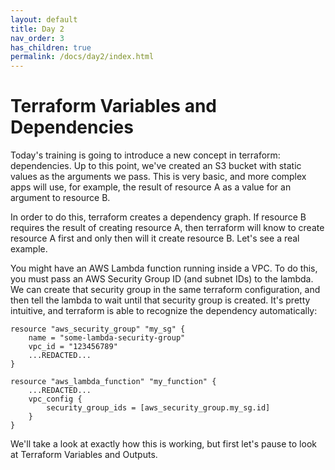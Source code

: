 ```yaml
---
layout: default
title: Day 2
nav_order: 3
has_children: true
permalink: /docs/day2/index.html
---
```


# Terraform Variables and Dependencies

Today's training is going to introduce a new concept in terraform: dependencies. Up to this point, we've created an S3 bucket with static values as the arguments we pass. This is very basic, and more complex apps will use, for example, the result of resource A as a value for an argument to resource B.

In order to do this, terraform creates a dependency graph. If resource B requires the result of creating resource A, then terraform will know to create resource A first and only then will it create resource B. Let's see a real example.

You might have an AWS Lambda function running inside a VPC. To do this, you must pass an AWS Security Group ID (and subnet IDs) to the lambda. We can create that security group in the same terraform configuration, and then tell the lambda to wait until that security group is created. It's pretty intuitive, and terraform is able to recognize the dependency automatically:

```
resource "aws_security_group" "my_sg" {
    name = "some-lambda-security-group"
    vpc_id = "123456789"
    ...REDACTED...
}

resource "aws_lambda_function" "my_function" {
    ...REDACTED...
    vpc_config {
        security_group_ids = [aws_security_group.my_sg.id]
    }
}
```

We'll take a look at exactly how this is working, but first let's pause to look at Terraform Variables and Outputs.